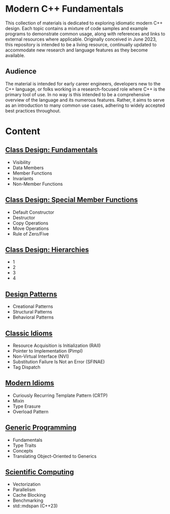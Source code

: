 # Modern C++ Fundamentals

This collection of materials is dedicated to exploring idiomatic modern C++ design. Each topic contains a mixture of code samples and example programs to demonstrate common usage, along with references and links to external resources where applicable. Originally conceived in June 2023, this repository is intended to be a living resource, continually updated to accommodate new research and language features as they become available.

## Audience

The material is intended for early career engineers, developers new to the C++ language, or folks working in a research-focused role where C++ is the primary tool of use. In no way is this intended to be a comprehensive overview of the language and its numerous features. Rather, it aims to serve as an introduction to many common use cases, adhering to widely accepted best practices throughout.

# Content

## [Class Design: Fundamentals](https://github.com/cmbrandt/modern-cxx-seminar/blob/master/1_class_design.md)

* Visibility
* Data Members
* Member Functions
* Invariants
* Non-Member Functions

## [Class Design: Special Member Functions](https://github.com/cmbrandt/modern-cxx-seminar/blob/master/1_class_design.md)

* Default Constructor
* Destructor
* Copy Operations
* Move Operations
* Rule of Zero/Five

## [Class Design: Hierarchies](https://github.com/cmbrandt/modern-cxx-seminar/blob/master/1_class_design.md)

* 1
* 2
* 3
* 4

## [Design Patterns](https://github.com/cmbrandt/modern-cxx-seminar/blob/master/2_design_patterns.md)

* Creational Patterns
* Structural Patterns
* Behavioral Patterns

## [Classic Idioms](https://github.com/cmbrandt/modern-cxx-seminar/blob/master/3_classic_idioms.md)

* Resource Acquisition is Initialization (RAII)
* Pointer to Implementation (Pimpl)
* Non-Virtual Interface (NVI)
* Substitution Failure Is Not an Error (SFINAE)
* Tag Dispatch

## [Modern Idioms](https://github.com/cmbrandt/modern-cxx-seminar/blob/master/4_modern_idioms.md)

* Curiously Recurring Template Pattern (CRTP)
* Mixin
* Type Erasure
* Overload Pattern

## [Generic Programming](https://github.com/cmbrandt/modern-cxx-seminar/blob/master/5_generic_programming.md)

* Fundamentals
* Type Traits
* Concepts
* Translating Object-Oriented to Generics

## [Scientific Computing](https://github.com/cmbrandt/modern-cxx-seminar/blob/master/6_scientific_computing.md)

* Vectorization
* Parallelism
* Cache Blocking
* Benchmarking
* std::mdspan (C++23)

